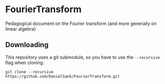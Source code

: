 # FourierTransform
Pedagogical document on the Fourier transform (and more generally on linear algebra)

## Downloading

This repository uses a git submodule, so you have to use the `--recursive` flag when cloning:

```
git clone --recursive https://github.com/DanielSank/FourierTransform.git
```


